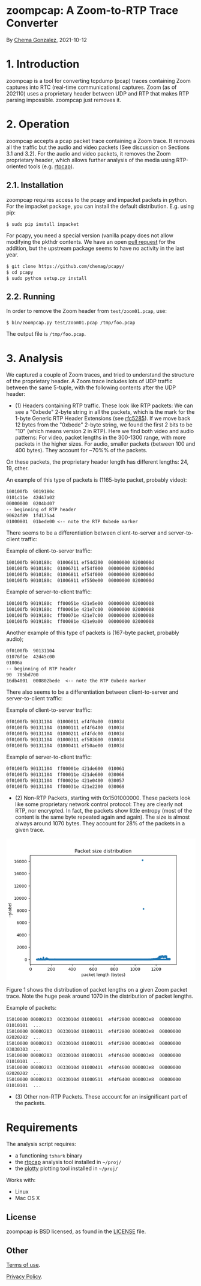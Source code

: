 # zoompcap: A Zoom-to-RTP Trace Converter

By [Chema Gonzalez](https://github.com/chemag), 2021-10-12


# 1. Introduction
zoompcap is a tool for converting tcpdump (pcap) traces containing Zoom captures into RTC (real-time communications) captures. Zoom (as of 202110) uses a proprietary header between UDP and RTP that makes RTP parsing impossible. zoompcap just removes it.


# 2. Operation

zoompcap accepts a pcap packet trace containing a Zoom trace. It removes all the traffic but the audio and video packets (See discussion on Sections 3.1 and 3.2). For the audio and video packets, it removes the Zoom proprietary header, which allows further analysis of the media using RTP-oriented tools (e.g. [rtpcap](https://github.com/chemag/rtpcap)).


## 2.1. Installation

zoompcap requires access to the pcapy and impacket packets in python. For the impacket package, you can install the default distribution. E.g. using pip:

```
$ sudo pip install impacket
```

For pcapy, you need a special version (vanilla pcapy does not allow modifying the pkthdr contents. We have an open [pull request](https://github.com/helpsystems/pcapy/pull/65) for the addition, but the upstream package seems to have no activity in the last year.

```
$ git clone https://github.com/chemag/pcapy/
$ cd pcapy
$ sudo python setup.py install
```

## 2.2. Running

In order to remove the Zoom header from `test/zoom01.pcap`, use:

```
$ bin/zoompcap.py test/zoom01.pcap /tmp/foo.pcap
```

The output file is `/tmp/foo.pcap`.


# 3. Analysis
We captured a couple of Zoom traces, and tried to understand the structure of the proprietary header. A Zoom trace includes lots of UDP traffic between the same 5-tuple, with the following contents after the UDP header:

* (1) Headers containing RTP traffic. These look like RTP packets: We can see a "0xbede" 2-byte string in all the packets, which is the mark for the 1-byte Generic RTP Header Extensions (see [rfc5285](https://datatracker.ietf.org/doc/html/rfc5285)). If we move back 12 bytes from the "0xbede" 2-byte string, we found the first 2 bits to be "10" (which means version 2 in RTP). Here we find both video and audio patterns: For video, packet lengths in the 300-1300 range, with more packets in the higher sizes. For audio, smaller packets (between 100 and 400 bytes). They account for ~70%% of the packets.

On these packets, the proprietary header length has different lengths: 24, 19, other.

An example of this type of packets is (1165-byte packet, probably video):

```
100100fb  9019180c
0101c11e  42d47a02
00000000  0204bd07
-- beginning of RTP header
90624f89  1fd175a4
01000801  01bede00 <-- note the RTP 0xbede marker
```

There seems to be a differentiation between client-to-server and server-to-client traffic:

Example of client-to-server traffic:

```
100100fb 9010180c  01006611 ef54d200  00000000 0200000d
100100fb 9010180c  01006711 ef54f000  00000000 0200000d
100100fb 9010180c  01006811 ef54f000  00000000 0200000d
100100fb 9010180c  01006911 ef550e00  00000000 0200000d
```

Example of server-to-client traffic:
```
100100fb 9019180c  ff00051e 421e5e00  00000000 02000008
100100fb 9019180c  ff00061e 421e7c00  00000000 02000008
100100fb 9019180c  ff00071e 421e7c00  00000000 02000008
100100fb 9019180c  ff00081e 421e9a00  00000000 02000008
```

Another example of this type of packets is (167-byte packet, probably audio);

```
0f0100fb  90131104
01076f1e  42d45c00
01006a
-- beginning of RTP header
90  705bd700
16db4001  000802bede  <-- note the RTP 0xbede marker
```

There also seems to be a differentiation between client-to-server and server-to-client traffic:

Example of client-to-server traffic:

```
0f0100fb 90131104  01000011 ef4f0a00  01003d
0f0100fb 90131104  01000111 ef4f6400  01003d
0f0100fb 90131104  01000211 ef4fdc00  01003d
0f0100fb 90131104  01000311 ef503600  01003d
0f0100fb 90131104  01000411 ef50ae00  01003d
```

Example of server-to-client traffic:
```
0f0100fb 90131104  ff00001e 421de600  010061
0f0100fb 90131104  ff00011e 421de600  030066
0f0100fb 90131104  ff00021e 421e0400  030057
0f0100fb 90131104  ff00031e 421e2200  030069
```

* (2) Non-RTP Packets, starting with 0x1501000000. These packets look like some proprietary network control protocol: They are clearly not RTP, nor encrypted. In fact, the packets show little entropy (most of the content is the same byte repeated again and again). The size is almost always around 1070 bytes. They account for 28% of the packets in a given trace.

![Packet Length Distribution](analysis/atlas.zoom.pcap.packets.csv.distribution.png)

Figure 1 shows the distribution of packet lengths on a given Zoom packet trace. Note the huge peak around 1070 in the distribution of packet lengths.


Example of packets:
```
15010000 00000203  0033010d 01000011  ef4f2800 000003e8  00000000 01010101  ...
15010000 00000203  0033010d 01000111  ef4f2800 000003e8  00000000 02020202  ...
15010000 00000203  0033010d 01000211  ef4f2800 000003e8  00000000 03030303  ...
15010000 00000203  0033010d 01000311  ef4f4600 000003e8  00000000 01010101  ...
15010000 00000203  0033010d 01000411  ef4f4600 000003e8  00000000 02020202  ...
15010000 00000203  0033010d 01000511  ef4f6400 000003e8  00000000 01010101  ...
```


* (3) Other non-RTP Packets. These account for an insignificant part of the packets.


# Requirements
The analysis script requires:
* a functioning `tshark` binary
* the [rtpcap](https://github.com/chemag/rtpcap) analysis tool installed in `~/proj/`
* the [plotty](https://github.com/chemag/plotty) plotting tool installed in `~/proj/`

Works with:
* Linux
* Mac OS X


## License
zoompcap is BSD licensed, as found in the [LICENSE](LICENSE) file.


## Other

[Terms of use](https://opensource.facebook.com/legal/terms).

[Privacy Policy](https://opensource.facebook.com/legal/privacy).

